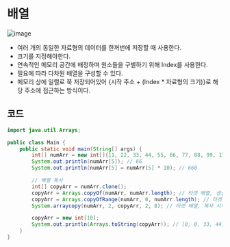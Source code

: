 # 배열
![image](https://github.com/Goldbar97/Study/assets/100333239/1baeb46f-f5bb-42db-94bd-589a3bdc0850)
- 여러 개의 동일한 자료형의 데이터를 한꺼번에 저장할 때 사용한다.
- 크기를 지정해야한다.
- 연속적인 메모리 공간에 배정하며 원소들을 구별하기 위해 Index를 사용한다.
- 필요에 따라 다차원 배열을 구성할 수 있다.
- 메모리 상에 일렬로 쭉 저장되어있어 {시작 주소 + (Index * 자료형의 크기)}로 해당 주소에 접근하는 방식이다.


## 코드
```java
import java.util.Arrays;

public class Main {
    public static void main(String[] args) {
        int[] numArr = new int[]{11, 22, 33, 44, 55, 66, 77, 88, 99, 110};
        System.out.println(numArr[5]); // 66
        System.out.println(numArr[5] = numArr[5] * 10); // 660

        // 배열 복사
        int[] copyArr = numArr.clone();
        copyArr = Arrays.copyOf(numArr, numArr.length); // 타겟 배열, 생성할 배열의 크기
        copyArr = Arrays.copyOfRange(numArr, 0, numArr.length); // 타겟 배열, 복사 시작 인덱스, 복사 끝 인덱스
        System.arraycopy(numArr, 2, copyArr, 2, 8); // 타겟 배열, 복사 시작 인덱스, 생성 배열, 생성 배열의 붙여넣기 시작 인덱스, 복사 시작 인덱스부터 복사할 개수

        copyArr = new int[10];
        System.out.println(Arrays.toString(copyArr)); // [0, 0, 33, 44, 55, 660, 77, 88, 99, 110]
    }
}
```

